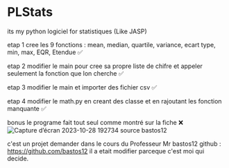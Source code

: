 # PLStats
its my python logiciel for statistiques (Like JASP)

etap 1 cree les 9 fonctions : mean, median, quartile, variance, ecart type, min, max, EQR, Etendue ✅

etap 2 modifier le main pour cree sa propre liste de chifre et appeler seulement la fonction que lon cherche ✅

etap 3 modifier le main et importer des fichier csv ✅

etap 4 modifier le math.py en creant des classe et en rajoutant les fonction manquante ✅


bonus le programe fait tout seul comme montré sur la fiche ❌
![Capture d’écran 2023-10-28 192734](https://github.com/Ryad-ht/PLStats/assets/125749863/00b59899-48be-47e9-81b6-09abe9c9776f)
source bastos12




c'est un projet demander dans le cours du Professeur Mr bastos12 github : https://github.com/bastos12
il a etait modifier parceque c'est moi qui decide.
 
